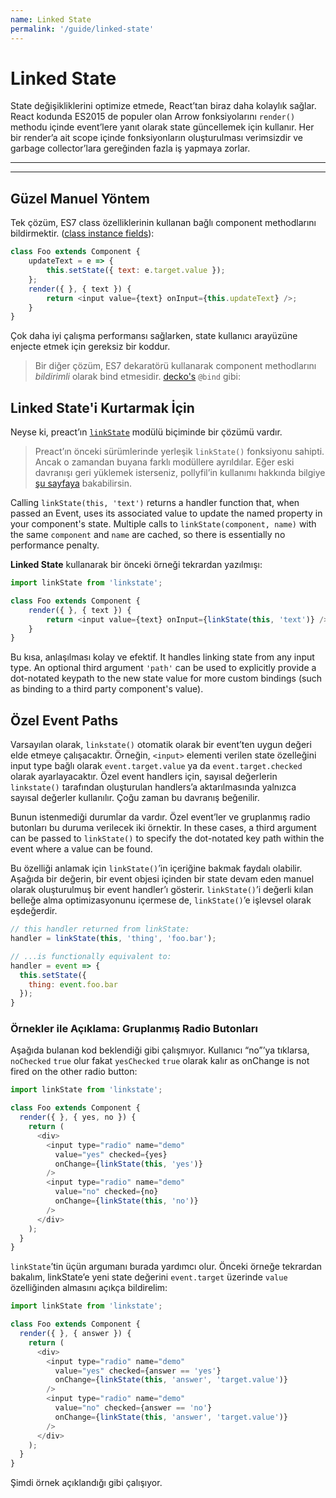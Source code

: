 ```yaml
---
name: Linked State
permalink: '/guide/linked-state'
---
```


# Linked State

State değişikliklerini optimize etmede, React’tan biraz daha kolaylık sağlar. React kodunda ES2015 de populer olan Arrow fonksiyolarını `render()` methodu içinde event’lere yanıt olarak state güncellemek için kullanır. Her bir render’a ait scope içinde fonksiyonların oluşturulması verimsizdir ve garbage collector’lara gereğinden fazla iş yapmaya zorlar.

---

<div><toc></toc></div>

---

## Güzel Manuel Yöntem

Tek çözüm, ES7 class özelliklerinin kullanan bağlı component methodlarını bildirmektir. ([class instance fields](https://github.com/jeffmo/es-class-fields-and-static-properties)):

```js
class Foo extends Component {
	updateText = e => {
		this.setState({ text: e.target.value });
	};
	render({ }, { text }) {
		return <input value={text} onInput={this.updateText} />;
	}
}
```

Çok daha iyi çalışma performansı sağlarken, state kullanıcı arayüzüne enjecte etmek için gereksiz bir koddur.

>Bir diğer çözüm, ES7 dekaratörü kullanarak  component methodlarını _bildirimli_ olarak bind etmesidir. [decko's](https://github.com/developit/decko) `@bind` gibi:


## Linked State'i Kurtarmak İçin

Neyse ki, preact’ın [`linkState`](https://github.com/developit/linkstate) modülü biçiminde bir çözümü vardır.

>Preact’ın önceki sürümlerinde yerleşik `linkState()` fonksiyonu sahipti. Ancak o zamandan buyana farklı modüllere ayrıldılar. Eğer eski davranışı geri yüklemek isterseniz, pollyfil’in kullanımı hakkında bilgiye [şu sayfaya](https://github.com/developit/linkstate#usage) bakabilirsin.

Calling `linkState(this, 'text')` returns a handler function that, when passed an Event, uses its associated value to update the named property in your component's state.  Multiple calls to `linkState(component, name)` with the same `component` and `name` are cached, so there is essentially no performance penalty.

**Linked State** kullanarak bir önceki örneği tekrardan yazılmışı:

```js
import linkState from 'linkstate';

class Foo extends Component {
	render({ }, { text }) {
		return <input value={text} onInput={linkState(this, 'text')} />;
	}
}
```

Bu kısa, anlaşılması kolay ve efektif. It handles linking state from any input type. An optional third argument `'path'` can be used to explicitly provide a dot-notated keypath to the new state value for more custom bindings (such as binding to a third party component's value).


## Özel Event Paths

Varsayılan olarak, `linkstate()` otomatik olarak bir event’ten uygun değeri elde etmeye çalışacaktır. Örneğin, `<input>` elementi verilen state özelleğini input type bağlı olarak `event.target.value` ya da `event.target.checked` olarak ayarlayacaktır. Özel event handlers için, sayısal değerlerin `linkstate()` tarafından oluşturulan handlers’a aktarılmasında yalnızca sayısal değerler kullanılır. Çoğu zaman bu davranış beğenilir.

Bunun istenmediği durumlar da vardır.  Özel event’ler ve gruplanmış radio butonları bu duruma verilecek iki örnektir. In these cases, a third argument can be passed to `linkState()` to specify the dot-notated key path within the event where a value can be found.

Bu özelliği anlamak için `linkState()`’in içeriğine bakmak faydalı olabilir. Aşağıda bir değerin, bir event objesi içinden bir state devam eden manuel olarak oluşturulmuş bir event handler’ı gösterir. `linkState()`’i değerli kılan belleğe alma optimizasyonunu içermese de, `linkState()`’e işlevsel olarak eşdeğerdir.

```js
// this handler returned from linkState:
handler = linkState(this, 'thing', 'foo.bar');

// ...is functionally equivalent to:
handler = event => {
  this.setState({
    thing: event.foo.bar
  });
}
```


### Örnekler ile Açıklama: Gruplanmış Radio Butonları

Aşağıda bulanan kod beklendiği gibi çalışmıyor. Kullanıcı “no”’ya tıklarsa, `noChecked` `true` olur fakat `yesChecked` `true` olarak kalır as onChange is not fired on the other radio button:

```js
import linkState from 'linkstate';

class Foo extends Component {
  render({ }, { yes, no }) {
    return (
      <div>
        <input type="radio" name="demo"
          value="yes" checked={yes}
          onChange={linkState(this, 'yes')}
        />
        <input type="radio" name="demo"
          value="no" checked={no}
          onChange={linkState(this, 'no')}
        />
      </div>
    );
  }
}
```

`linkState`’tin üçün argumanı burada yardımcı olur. Önceki örneğe tekrardan bakalım, linkState’e yeni state değerini `event.target` üzerinde `value` özelliğinden almasını açıkça bildirelim:

```js
import linkState from 'linkstate';

class Foo extends Component {
  render({ }, { answer }) {
    return (
      <div>
        <input type="radio" name="demo"
          value="yes" checked={answer == 'yes'}
          onChange={linkState(this, 'answer', 'target.value')}
        />
        <input type="radio" name="demo"
          value="no" checked={answer == 'no'}
          onChange={linkState(this, 'answer', 'target.value')}
        />
      </div>
    );
  }
}
```

Şimdi örnek açıklandığı gibi çalışıyor.
